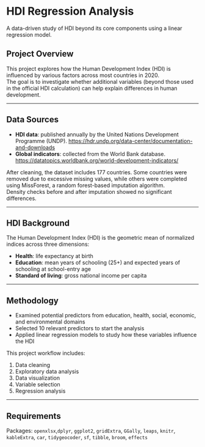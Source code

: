# HDI Regression Analysis

A data-driven study of HDI beyond its core components using a linear regression model.

## Project Overview
This project explores how the Human Development Index (HDI) is influenced by various factors across most countries in 2020.  
The goal is to investigate whether additional variables (beyond those used in the official HDI calculation) can help explain differences in human development.

---

## Data Sources
- **HDI data**: published annually by the United Nations Development Programme (UNDP). https://hdr.undp.org/data-center/documentation-and-downloads  
- **Global indicators**: collected from the World Bank database. https://datatopics.worldbank.org/world-development-indicators/

After cleaning, the dataset includes 177 countries. Some countries were removed due to excessive missing values, while others were completed using MissForest, a random forest-based imputation algorithm.  
Density checks before and after imputation showed no significant differences.

---

## HDI Background
The Human Development Index (HDI) is the geometric mean of normalized indices across three dimensions:
- **Health**: life expectancy at birth  
- **Education**: mean years of schooling (25+) and expected years of schooling at school-entry age  
- **Standard of living**: gross national income per capita

---

## Methodology
- Examined potential predictors from education, health, social, economic, and environmental domains  
- Selected 10 relevant predictors to start the analysis  
- Applied linear regression models to study how these variables influence the HDI  

This project workflow includes:
1. Data cleaning  
2. Exploratory data analysis 
3. Data visualization  
4. Variable selection  
5. Regression analysis  

---
## Requirements
Packages: `openxlsx`,`dplyr`, `ggplot2`, `gridExtra`, `GGally`, `leaps`, `knitr`, `kableExtra`, `car`, `tidygeocoder`, `sf`, `tibble`, `broom`, `effects`
